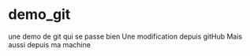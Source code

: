 # demo_git
une demo de git qui se passe bien
Une modification depuis gitHub
Mais aussi depuis ma machine

